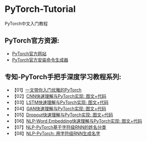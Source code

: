 # PyTorch-Tutorial
PyTorch中文入门教程

## PyTorch官方资源:

+ [PyTorch官方网站](http://pytorch.org/)
+ [PyTorch官方安装命令生成器](http://pytorch.org/)

## 专知-PyTorch手把手深度学习教程系列:

+ 【01】[一文带你入门优雅的PyTorch](http://py-torch.info/archives/6)
+ 【02】[CNN快速理解与PyTorch实现: 图文+代码](http://py-torch.info/archives/30)
+ 【03】[LSTM快速理解与PyTorch实现: 图文+代码](http://py-torch.info/archives/37)
+ 【04】[GAN快速理解与PyTorch实现: 图文+代码](http://py-torch.info/archives/44)
+ 【05】[Dropout快速理解与PyTorch实现: 图文+代码](http://py-torch.info/archives/48)
+ 【06】[NLP-Word Embedding快速理解与PyTorch实现: 图文+代码](http://py-torch.info/archives/63)
+ 【07】[NLP-PyTorch基于字符级RNN的姓名分类](http://py-torch.info/archives/66)
+ 【08】[NLP-PyTorch: 用字符级RNN生成名字](http://py-torch.info/archives/73)
